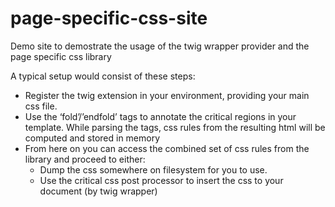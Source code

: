 # page-specific-css-site
Demo site to demostrate the usage of the twig wrapper provider and the page specific css library


A typical setup would consist of these steps:
- Register the twig extension in your environment, providing your main css file.
- Use the ‘fold’/’endfold’ tags to annotate the critical regions in your template.
While parsing the tags, css rules from the resulting html will be computed and stored in memory
- From here on you can access the combined set of css rules from the library and proceed to either:
    - Dump the css somewhere on filesystem for you to use.
    - Use the critical css post processor to insert the css to your document (by twig wrapper)
